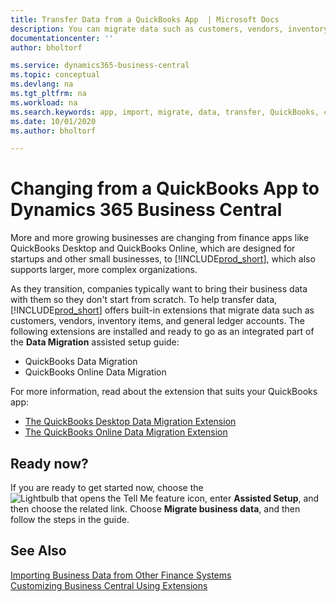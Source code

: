 ```yaml
---
title: Transfer Data from a QuickBooks App  | Microsoft Docs
description: You can migrate data such as customers, vendors, inventory items, and G/L accounts from QuickBooks apps to Business Central.
documentationcenter: ''
author: bholtorf

ms.service: dynamics365-business-central
ms.topic: conceptual
ms.devlang: na
ms.tgt_pltfrm: na
ms.workload: na
ms.search.keywords: app, import, migrate, data, transfer, QuickBooks, customize
ms.date: 10/01/2020
ms.author: bholtorf

---
```



# Changing from a QuickBooks App to Dynamics 365 Business Central
More and more growing businesses are changing from finance apps like QuickBooks Desktop and QuickBooks Online, which are designed for startups and other small businesses, to [!INCLUDE[prod_short](includes/prod_short.md)], which also supports larger, more complex organizations. 

As they transition, companies typically want to bring their business data with them so they don't start from scratch. To help transfer data, [!INCLUDE[prod_short](includes/prod_short.md)] offers built-in extensions that migrate data such as customers, vendors, inventory items, and general ledger accounts. The following extensions are installed and ready to go as an integrated part of the **Data Migration** assisted setup guide:

* QuickBooks Data Migration 
* QuickBooks Online Data Migration

For more information, read about the extension that suits your QuickBooks app:   

* [The QuickBooks Desktop Data Migration Extension](ui-extensions-quickbooks-data-migration.md)
* [The QuickBooks Online Data Migration Extension](ui-extensions-quickbooks-online-data-migration.md)

## Ready now?
If you are ready to get started now, choose the ![Lightbulb that opens the Tell Me feature](media/ui-search/search_small.png "Tell me what you want to do") icon, enter **Assisted Setup**, and then choose the related link. Choose **Migrate business data**, and then follow the steps in the guide.

## See Also
[Importing Business Data from Other Finance Systems](across-import-data-configuration-packages.md)  
[Customizing Business Central Using Extensions](ui-extensions.md)   
